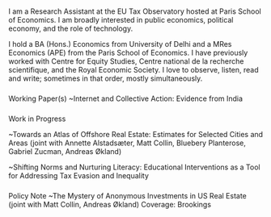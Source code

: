 
#
I am a Research Assistant at the EU Tax Observatory hosted at Paris School of Economics. I am broadly interested in public economics, political economy, and the role of technology.

I hold a BA (Hons.) Economics from University of Delhi and a MRes Economics (APE) from the Paris School of Economics. I have previously worked with Centre for Equity Studies, Centre national de la recherche scientifique, and the Royal Economic Society.
I love to observe, listen, read and write; sometimes in that order, mostly simultaneously.



###
Working Paper(s)
~Internet and Collective Action: Evidence from  India

###
Work in Progress 

~Towards an Atlas of Offshore Real Estate: Estimates for Selected Cities and Areas  (joint with Annette Alstadsæter, Matt Collin, Bluebery Planterose, Gabriel Zucman, Andreas Økland)

~Shifting Norms and Nurturing Literacy: Educational Interventions as a Tool for Addressing Tax Evasion and Inequality

###
Policy Note
~The Mystery of Anonymous Investments in US Real Estate (joint with Matt Collin, Andreas Økland)  Coverage: Brookings
